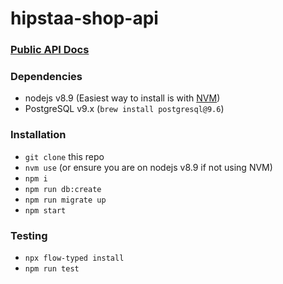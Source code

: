 # hipstaa-shop-api

### [Public API Docs](https://github.com/sandbochs/hipstaa-shop-api/blob/master/API-PUBLIC.md)

### Dependencies

- nodejs v8.9 (Easiest way to install is with [NVM](https://github.com/creationix/nvm))
- PostgreSQL v9.x (`brew install postgresql@9.6`)

### Installation

- `git clone` this repo
- `nvm use` (or ensure you are on nodejs v8.9 if not using NVM)
- `npm i`
- `npm run db:create`
- `npm run migrate up`
- `npm start`

### Testing
- `npx flow-typed install`
- `npm run test`
